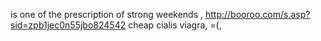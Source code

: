 is one of the prescription of strong weekends ,  http://booroo.com/s.asp?sid=zpb1jec0n55jbo824542 cheap cialis viagra,  =(, 